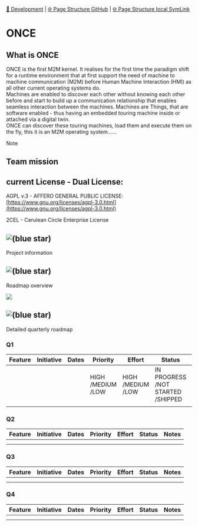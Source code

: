 [📁 Development](../development.md) | [🌐 Page Structure GitHub](/2cu.atlassian.net/wiki/spaces/CCU/pages/400000069/once.md) | [🌐 Page Structure local SymLink](./once.page.md)

# ONCE

## What is ONCE

ONCE is the first M2M kernel. It realises for the first time the paradigm shift for a runtime environment that at first support the need of machine to machine communication (M2M) before Human Machine Interaction (HMI) as all other current operating systems do.  
Machines are enabled to discover each other without knowing each other before and start to build up a communication relationship that enables seamless interaction between the machines. Machines are Things, that are software enabled - thus having an embedded touring machine inside or attached via a digital twin.  
ONCE can discover these touring machines, load them and execute them on the fly, this it is an M2M operating system……

> [!NOTE]
> ## Team mission

## current License - Dual License:

AGPL v.3 - AFFERO GENERAL PUBLIC LICENSE: [https://www.gnu.org/licenses/agpl-3.0.html](https://www.gnu.org/licenses/agpl-3.0.html)

2CEL - Cerulean Circle Enterprise License

## ![(blue star)](https://2cu.atlassian.net/wiki/s/1732347312/6452/9ec310e9ed617fde640b4372fb0e11f5501675fa/_/images/icons/emoticons/72/1f517.png)

 Project information

## ![(blue star)](https://2cu.atlassian.net/wiki/s/1732347312/6452/9ec310e9ed617fde640b4372fb0e11f5501675fa/_/images/icons/emoticons/72/1f4cb.png)

 Roadmap overview

![](/wiki/plugins/servlet/roadmap/image/294940/4/2bffe452728ea037f26c7e9656650eef.png)

## ![(blue star)](https://2cu.atlassian.net/wiki/s/1732347312/6452/9ec310e9ed617fde640b4372fb0e11f5501675fa/_/images/icons/emoticons/72/1f50d.png)

 Detailed quarterly roadmap

### Q1

| **Feature** | **Initiative** | **Dates** | **Priority** | **Effort** | **Status** | **Notes** |
| --- | --- | --- | --- | --- | --- | --- |
|     |     |     | HIGH /MEDIUM /LOW | HIGH /MEDIUM /LOW | IN PROGRESS /NOT STARTED /SHIPPED |     |
|     |     |     |     |     |     |     |

### Q2

| **Feature** | **Initiative** | **Dates** | **Priority** | **Effort** | **Status** | **Notes** |
| --- | --- | --- | --- | --- | --- | --- |
|     |     |     |     |     |     |     |
|     |     |     |     |     |     |     |

### Q3

| **Feature** | **Initiative** | **Dates** | **Priority** | **Effort** | **Status** | **Notes** |
| --- | --- | --- | --- | --- | --- | --- |
|     |     |     |     |     |     |     |
|     |     |     |     |     |     |     |

### Q4

| **Feature** | **Initiative** | **Dates** | **Priority** | **Effort** | **Status** | **Notes** |
| --- | --- | --- | --- | --- | --- | --- |
|     |     |     |     |     |     |     |
|     |     |     |     |     |     |     |

